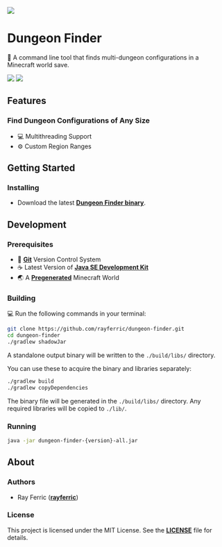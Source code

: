 [![](logo.png)](https://youtu.be/BeG5FqTpl9U)

# Dungeon Finder

👹 A command line tool that finds multi-dungeon configurations in a Minecraft world save.

[![](https://img.shields.io/github/license/rayferric/dungeon-finder?style=for-the-badge)](LICENSE)
[![](https://img.shields.io/github/v/release/rayferric/dungeon-finder?style=for-the-badge)](https://github.com/rayferric/dungeon-finder/releases)

## Features

### Find Dungeon Configurations of Any Size

- 💻 Multithreading Support
- ⚙️ Custom Region Ranges

## Getting Started

### Installing

- Download the latest **[Dungeon Finder binary](https://github.com/rayferric/dungeon-finder/releases)**.

## Development

### Prerequisites

- 🔗 **[Git](https://git-scm.com)** Version Control System
- ☕ Latest Version of **[Java SE Development Kit](https://www.oracle.com/java/technologies/javase-downloads.html)**
- 🌏 A **[Pregenerated](https://www.curseforge.com/minecraft/mc-mods/chunkpregenerator)** Minecraft World

### Building

💻 Run the following commands in your terminal:

```bash
git clone https://github.com/rayferric/dungeon-finder.git
cd dungeon-finder
./gradlew shadowJar
```

A standalone output binary will be written to the `./build/libs/` directory.

You can use these to acquire the binary and libraries separately:

```bash
./gradlew build
./gradlew copyDependencies
```

The binary file will be generated in the `./build/libs/` directory.
Any required libraries will be copied to `./lib/`.

### Running

```bash
java -jar dungeon-finder-{version}-all.jar
```

## About

### Authors

- Ray Ferric (**[rayferric](https://github.com/rayferric)**)

### License

This project is licensed under the MIT License. See the **[LICENSE](LICENSE)** file for details.